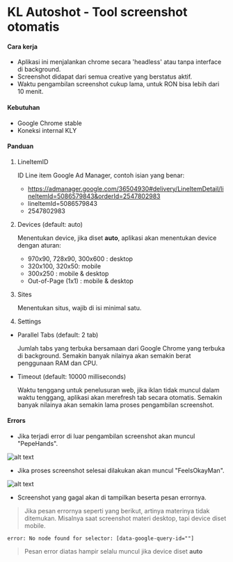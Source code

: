 # KL Autoshot - Tool screenshot otomatis

#### Cara kerja
- Aplikasi ini menjalankan chrome secara 'headless' atau tanpa interface di background.
- Screenshot didapat dari semua creative yang berstatus aktif.
- Waktu pengambilan screenshot cukup lama, untuk RON bisa lebih dari 10 menit.

#### Kebutuhan
- Google Chrome stable
- Koneksi internal KLY

#### Panduan
1. LineItemID

    ID Line item Google Ad Manager, contoh isian yang benar:

    - https://admanager.google.com/36504930#delivery/LineItemDetail/lineItemId=5086579843&orderId=2547802983
    - lineItemId=5086579843
    - 2547802983

2. Devices (default: auto)

    Menentukan device, jika diset **auto**, aplikasi akan menentukan device dengan aturan:
    - 970x90, 728x90, 300x600 : desktop
    - 320x100, 320x50: mobile
    - 300x250 : mobile & desktop
    - Out-of-Page (1x1) : mobile & desktop

3. Sites

    Menentukan situs, wajib di isi minimal satu.

4. Settings

  - Parallel Tabs (default: 2 tab)

      Jumlah tabs yang terbuka bersamaan dari Google Chrome yang terbuka di background. Semakin banyak nilainya akan semakin berat penggunaan RAM dan CPU.

  - Timeout (default: 10000 milliseconds)

      Waktu tenggang untuk penelusuran web, jika iklan tidak muncul dalam waktu tenggang, aplikasi akan merefresh tab secara otomatis. Semakin banyak nilainya akan semakin lama proses pengambilan screenshot.

#### Errors
  - Jika terjadi error di luar pengambilan screenshot akan muncul "PepeHands".

![alt text](https://cdn.betterttv.net/emote/59f27b3f4ebd8047f54dee29/3x "PepeHands")

  - Jika proses screenshot selesai dilakukan akan muncul "FeelsOkayMan".

![alt text](https://cdn.betterttv.net/emote/5803757f3d506fea7ee35267/3x "FeelsOkayMan")
  
  - Screenshot yang gagal akan di tampilkan beserta pesan errornya.

  > Jika pesan errornya seperti yang berikut, artinya materinya tidak ditemukan. Misalnya saat screenshot materi desktop, tapi device diset mobile.

   `error: No node found for selector: [data-google-query-id=""]`

  > Pesan error diatas hampir selalu muncul jika device diset **auto**